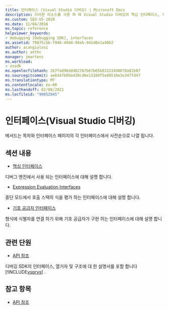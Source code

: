 ```yaml
---
title: 인터페이스 (Visual Studio 디버깅) | Microsoft Docs
description: 이러한 리소스를 사용 하 여 Visual Studio 디버깅의 핵심 인터페이스, 식 계산 인터페이스 및 기호 공급자 인터페이스에 대해 알아보세요.
ms.custom: SEO-VS-2020
ms.date: 11/04/2016
ms.topic: reference
helpviewer_keywords:
- debugging [Debugging SDK], interfaces
ms.assetid: 79875cbb-f946-49d4-94eb-941d0e1a40b2
author: acangialosi
ms.author: anthc
manager: jmartens
ms.workload:
- vssdk
ms.openlocfilehash: 2b7fad96ddd62767b67b65b83121498079a81b07
ms.sourcegitcommit: ae6d47b09a439cd0e13180f5e89510e3e347fd47
ms.translationtype: MT
ms.contentlocale: ko-KR
ms.lasthandoff: 02/08/2021
ms.locfileid: "99852845"
---
```

# <a name="interfaces-visual-studio-debugging"></a>인터페이스(Visual Studio 디버깅)
메서드는 목차와 인터페이스 페이지의 각 인터페이스에서 사전순으로 나열 됩니다.

## <a name="in-this-section"></a>섹션 내용
- [핵심 인터페이스](../../../extensibility/debugger/reference/core-interfaces.md)

 디버그 엔진에서 사용 되는 인터페이스에 대해 설명 합니다.

- [Expression Evaluation Interfaces](../../../extensibility/debugger/reference/expression-evaluation-interfaces.md)

 중단 모드에서 호출 스택의 식을 평가 하는 인터페이스에 대해 설명 합니다.

- [기호 공급자 인터페이스](../../../extensibility/debugger/reference/symbol-provider-interfaces.md)

 형식에 식별자를 연결 하기 위해 기호 공급자가 구현 하는 인터페이스에 대해 설명 합니다.

## <a name="related-sections"></a>관련 단원
- [API 참조](../../../extensibility/debugger/reference/api-reference-visual-studio-debugging.md)

 디버깅 SDK의 인터페이스, 열거자 및 구조에 대 한 설명서를 포함 합니다 [!INCLUDE[vsprvs](../../../code-quality/includes/vsprvs_md.md)] .

## <a name="see-also"></a>참고 항목
- [API 참조](../../../extensibility/debugger/reference/api-reference-visual-studio-debugging.md)
